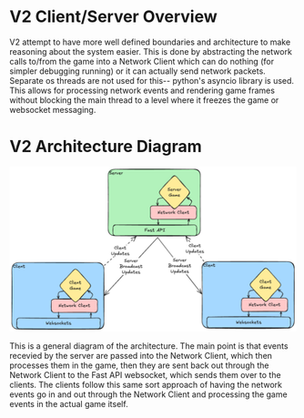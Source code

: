 # V2 Client/Server Overview

V2 attempt to have more well defined boundaries and architecture to make
reasoning about the system easier.  This is done by abstracting the
network calls to/from the game into a Network Client which can do nothing
(for simpler debugging running) or it can actually send network packets.
Separate os threads are not used for this-- python's asyncio library is
used.  This allows for processing network events and rendering game
frames without blocking the main thread to a level where it freezes
the game or websocket messaging.


# V2 Architecture Diagram


![](./img/V2_Architecture.png)

This is a general diagram of the architecture.  The main point is that
events recevied by the server are passed into the Network Client, which
then processes them in the game, then they are sent back out through the
Network Client to the Fast API websocket, which sends them over to the 
clients.  The clients follow this same sort approach of having the 
network events go in and out through the Network Client and processing
the game events in the actual game itself.